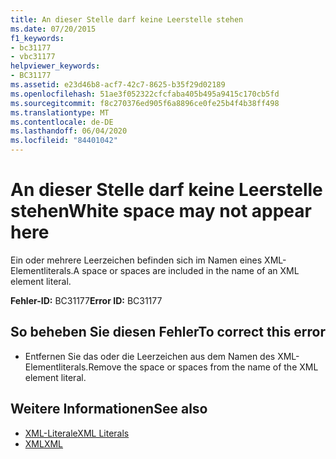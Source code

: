 ```yaml
---
title: An dieser Stelle darf keine Leerstelle stehen
ms.date: 07/20/2015
f1_keywords:
- bc31177
- vbc31177
helpviewer_keywords:
- BC31177
ms.assetid: e23d46b8-acf7-42c7-8625-b35f29d02189
ms.openlocfilehash: 51ae3f052322cfcfaba405b495a9415c170cb5fd
ms.sourcegitcommit: f8c270376ed905f6a8896ce0fe25b4f4b38ff498
ms.translationtype: MT
ms.contentlocale: de-DE
ms.lasthandoff: 06/04/2020
ms.locfileid: "84401042"
---
```

# <a name="white-space-may-not-appear-here"></a><span data-ttu-id="68918-102">An dieser Stelle darf keine Leerstelle stehen</span><span class="sxs-lookup"><span data-stu-id="68918-102">White space may not appear here</span></span>
<span data-ttu-id="68918-103">Ein oder mehrere Leerzeichen befinden sich im Namen eines XML-Elementliterals.</span><span class="sxs-lookup"><span data-stu-id="68918-103">A space or spaces are included in the name of an XML element literal.</span></span>  
  
 <span data-ttu-id="68918-104">**Fehler-ID:** BC31177</span><span class="sxs-lookup"><span data-stu-id="68918-104">**Error ID:** BC31177</span></span>  
  
## <a name="to-correct-this-error"></a><span data-ttu-id="68918-105">So beheben Sie diesen Fehler</span><span class="sxs-lookup"><span data-stu-id="68918-105">To correct this error</span></span>  
  
- <span data-ttu-id="68918-106">Entfernen Sie das oder die Leerzeichen aus dem Namen des XML-Elementliterals.</span><span class="sxs-lookup"><span data-stu-id="68918-106">Remove the space or spaces from the name of the XML element literal.</span></span>  
  
## <a name="see-also"></a><span data-ttu-id="68918-107">Weitere Informationen</span><span class="sxs-lookup"><span data-stu-id="68918-107">See also</span></span>

- [<span data-ttu-id="68918-108">XML-Literale</span><span class="sxs-lookup"><span data-stu-id="68918-108">XML Literals</span></span>](../language-reference/xml-literals/index.md)
- [<span data-ttu-id="68918-109">XML</span><span class="sxs-lookup"><span data-stu-id="68918-109">XML</span></span>](../programming-guide/language-features/xml/index.md)
